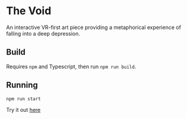 # The Void
An interactive VR-first art piece providing a metaphorical experience of falling into a deep depression.

## Build
Requires `npm` and Typescript, then run `npm run build`.

## Running
`npm run start`

Try it out [here](https://tonydoesathing/the-void)
